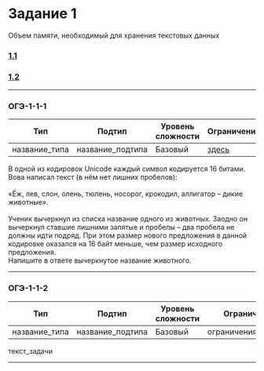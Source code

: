 # Задание 1

Объем памяти, необходимый для хранения текстовых данных

### [1.1](#ОГЭ-1-1-1)
### [1.2](#ОГЭ-1-1-2)

***

<a class="anchor-link" href="ОГЭ-1-1"></a>

<h3 name="ОГЭ-1-1-1">ОГЭ-1-1-1<a class="anchor-link" href="ОГЭ-1-1-1"></a></h3>

| Тип | Подтип | Уровень сложности | Ограничения | Стадия |
| --- | ------ | ----------------- | ----------- | ------ |
| название_типа | название_подтипа | Базовый | [здесь](https://github.com/kenromka/vi-info-gen/issues/5) | :large_orange_diamond: |
 
 В одной из кодировок Unicode каждый символ кодируется 16 битами.<br>Вова написал текст (в нём нет лишних пробелов): <br><br> «Ёж, лев, слон, олень, тюлень, носорог, крокодил, аллигатор   –   дикие животные».<br><br>  Ученик вычеркнул из списка название одного из животных. Заодно он вычеркнул ставшие лишними запятые и пробелы  –  два пробела не должны идти подряд. При этом размер нового предложения в данной кодировке оказался на 16 байт меньше, чем размер исходного предложения.<br>Напишите в ответе вычеркнутое название животного.
 
 ***
 
 <h3 name="ОГЭ-1-1-2">ОГЭ-1-1-2<a class="anchor-link" href="ОГЭ-1-1-2"></a></h3>

| Тип | Подтип | Уровень сложности | Ограничения | Стадия |
| --- | ------ | ----------------- | ----------- | ------ |
| название_типа | название_подтипа | Базовый | ограничения_подтипа | :red_circle: |
 
 текст_задачи
 
 ***
